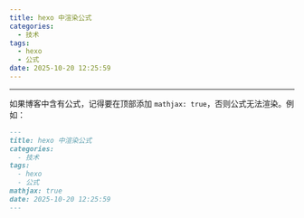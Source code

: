 ```yaml
---
title: hexo 中渲染公式
categories:
  - 技术
tags:
  - hexo
  - 公式
date: 2025-10-20 12:25:59
---
```


---

如果博客中含有公式，记得要在顶部添加 `mathjax: true`，否则公式无法渲染。例如：

```markdown
---
title: hexo 中渲染公式
categories:
  - 技术
tags:
  - hexo
  - 公式
mathjax: true
date: 2025-10-20 12:25:59
---
```
